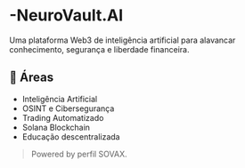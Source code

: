 # -NeuroVault.AI
Uma plataforma Web3 de inteligência artificial para alavancar conhecimento, segurança e liberdade financeira.

## 🔗 Áreas
- Inteligência Artificial
- OSINT e Cibersegurança
- Trading Automatizado
- Solana Blockchain
- Educação descentralizada

> Powered by perfil SOVAX.

